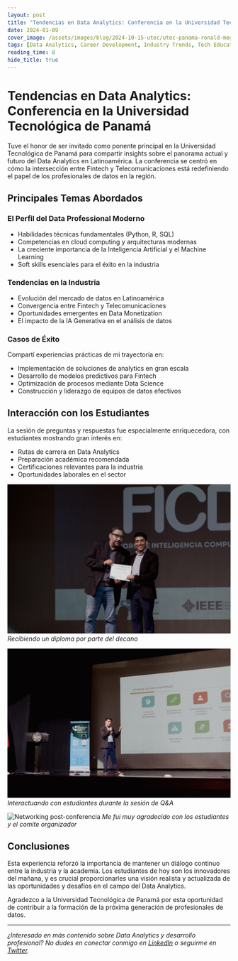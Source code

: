 ```yaml
---
layout: post
title: "Tendencias en Data Analytics: Conferencia en la Universidad Tecnológica de Panamá"
date: 2024-01-09
cover_image: /assets/images/blog/2024-10-15-utec/utec-panama-ronald-mego-1.jpg
tags: [Data Analytics, Career Development, Industry Trends, Tech Education, Digital Transformation]
reading_time: 8
hide_title: true
---
```


# Tendencias en Data Analytics: Conferencia en la Universidad Tecnológica de Panamá

Tuve el honor de ser invitado como ponente principal en la Universidad Tecnológica de Panamá para compartir insights sobre el panorama actual y futuro del Data Analytics en Latinoamérica. La conferencia se centró en cómo la intersección entre Fintech y Telecomunicaciones está redefiniendo el papel de los profesionales de datos en la región.

## Principales Temas Abordados

### El Perfil del Data Professional Moderno
- Habilidades técnicas fundamentales (Python, R, SQL)
- Competencias en cloud computing y arquitecturas modernas
- La creciente importancia de la Inteligencia Artificial y el Machine Learning
- Soft skills esenciales para el éxito en la industria

### Tendencias en la Industria
- Evolución del mercado de datos en Latinoamérica
- Convergencia entre Fintech y Telecomunicaciones
- Oportunidades emergentes en Data Monetization
- El impacto de la IA Generativa en el análisis de datos

### Casos de Éxito
Compartí experiencias prácticas de mi trayectoria en:
- Implementación de soluciones de analytics en gran escala
- Desarrollo de modelos predictivos para Fintech
- Optimización de procesos mediante Data Science
- Construcción y liderazgo de equipos de datos efectivos

## Interacción con los Estudiantes

La sesión de preguntas y respuestas fue especialmente enriquecedora, con estudiantes mostrando gran interés en:
- Rutas de carrera en Data Analytics
- Preparación académica recomendada
- Certificaciones relevantes para la industria
- Oportunidades laborales en el sector

![Presentación inicial en la UTEC](/assets/images/blog/2024-10-15-utec/utec-panama-ronald-mego-1.jpg)
*Recibiendo un diploma por parte del decano*

![Sesión de preguntas y respuestas](/assets/images/blog/2024-10-15-utec/utec-panama-ronald-mego-2.jpg)
*Interactuando con estudiantes durante la sesión de Q&A*

![Networking post-conferencia](/assets/images/blog/2024-10-15-utec/utec-panama-ronald-mego-3.jpg)
*Me fui muy agradecido con los estudiantes y el comite organizador*

## Conclusiones

Esta experiencia reforzó la importancia de mantener un diálogo continuo entre la industria y la academia. Los estudiantes de hoy son los innovadores del mañana, y es crucial proporcionarles una visión realista y actualizada de las oportunidades y desafíos en el campo del Data Analytics.

Agradezco a la Universidad Tecnológica de Panamá por esta oportunidad de contribuir a la formación de la próxima generación de profesionales de datos.

---
*¿Interesado en más contenido sobre Data Analytics y desarrollo profesional? No dudes en conectar conmigo en [LinkedIn](https://www.linkedin.com/in/ronaldmego/) o seguirme en [Twitter](https://twitter.com/MGOData).*